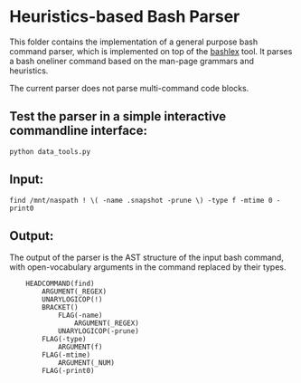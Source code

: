 # Heuristics-based Bash Parser

This folder contains the implementation of a general purpose bash command parser, which is implemented on top of the [bashlex](https://github.com/idank/bashlex) tool. It parses a bash oneliner command based on the man-page grammars and heuristics.

The current parser does not parse multi-command code blocks.

## Test the parser in a simple interactive commandline interface:

```python data_tools.py```

## Input: 
```find /mnt/naspath ! \( -name .snapshot -prune \) -type f -mtime 0 -print0```

## Output:
The output of the parser is the AST structure of the input bash command, with open-vocabulary arguments in the command replaced by their types.
```ROOT()
    HEADCOMMAND(find)
        ARGUMENT(_REGEX)
        UNARYLOGICOP(!)
        BRACKET()
            FLAG(-name)
                ARGUMENT(_REGEX)
            UNARYLOGICOP(-prune)
        FLAG(-type)
            ARGUMENT(f)
        FLAG(-mtime)
            ARGUMENT(_NUM)
        FLAG(-print0)
 ```
